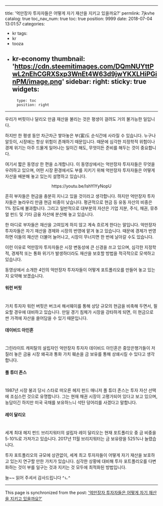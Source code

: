 
---
title: '억만장자 투자자들은 어떻게 자기 재산을 지키고 있을까요?'
permlink: 7jkvhe
catalog: true
toc_nav_num: true
toc: true
position: 9999
date: 2018-07-04 13:01:57
categories:
- kr
tags:
- kr
- tooza
- kr-economy
thumbnail: 'https://cdn.steemitimages.com/DQmNUYttPwL2nEhCGRXSxp3WnEt4W63d9jwYKXLHiPGinPM/image.png'
sidebar:
    right:
        sticky: true
widgets:
    -
        type: toc
        position: right
---


우리가 버핏이나 달리오 만큼 재산을 불리는 것은 평생이 걸려도 거의 불가능한 일입니다.

하지만 한 평생 동안 차근차근 쌓아놓은 부(富)도 순식간에 사라질 수 있습니다. 누구나 알듯이, 시장에는 항상 위험이 존재하기 때문입니다. 때문에 심각한 지정학적 위험이나 경제 위기는 아주 드물게 일어나는 일이긴 해도, 무엇이든 준비를 해두는 것이 중요합니다.

여기서 짧은 동영상 한 편을 소개합니다. 이 동영상에서는 억만장자 투자자들은 무엇을 우려하고 있으며, 어떤 시장 환경에서도 부를 지키기 위해 억만장자 투자자들은 어떻게 자산을 배분해 놓고 있는지 설명하고 있습니다. 

<center>
https://youtu.be/IshYIYyNopU
</center>

흔히 부자들은 현금을 충분히 지니고 있을 것이라고 생각합니다. 하지만 억만장자 투자자들은 놀라우리 만큼 현금 비중이 낮습니다.  평균적으로 현금 등 유동 자산의 비중은 1% 정도에 불과합니다. 그리고 일반적으로 대부분의 자산은 기업 지분, 주식, 채권, 뮤추얼 펀드 및 기타 금융 자산에 분산해 놓고 있습니다.

한 마디로 부자들은 재산을 고여있게 하지 않고 계속 흐르게 한다는 말입니다. 억만장자 투자자들은 자기 재산을 경제와 시장의 번영에 맡겨 놓고 있습니다. 때문에 경제가 번영하면 이들의 재산은 더불어 늘어나고, 시장이 무너지면 한 번에 날아갈 수도 있습니다.

이런 이유로 억만장자 투자자들은 시장 변동성에 큰 신경을 쓰고 있으며, 심각한 지정학적, 경제적 또는 통화 위기가 발생하더라도 재산을 보호할 방법을 적극적으로 모색하고 있습니다. 

동영상에서 소개한 4인의 억만장자 투자자들이 어떻게 포트폴리오를 만들어 놓고 있는지 요약해 보겠습니다.

#### 워런 버핏
#
가치 투자자 워런 버핏은 버크셔 해서웨이를 통해 상당 규모의 현금을 비축해 두면서, 필요할 경우에 대비하고 있습니다. 만일 경기 침체가 시장을 강타하게 되면, 이 현금으로 싼 가격에 자산을 쓸어담을 수 있기 때문입니다.

#### 데이비드 아인혼
#
그린라이트 캐피탈의 설립자인 억만장자 투자자 데이비드 아인혼은 중앙은행가들이 저질러 놓은 금융 시장 왜곡과 통화 가치 훼손을 금 보유를 통해 상쇄시킬 수 있다고 생각합니다.

#### 폴 튜더 존스
#
1987년 시장 붕괴 당시 스타로 떠오른 헤지 펀드 매니저 폴 튜더 존스는 투자 자산 선택에 조심스런 것으로 유명합니다. 그는 현재 채권 시장이 고평가되어 있다고 보고 있으며, 농담이긴 하지만 미국 국채를 보유하느니 석탄 덩어리를 사겠다고 말합니다.

#### 레이 달리오
#
세계 최대 헤지 펀드 브리지워터의 설립자 레이 달리오는 현재 포트폴리오 중 금 비중을 5-10%로 가져가고 있습니다. 2017년 11월 브리지워터는 금 보유량을 525%나 늘렸습니다. 

투자 포트폴리오의 규모에 상관없이, 세계 최고 투자자들이 어떻게 자기 재산을 보호하고 있는지 연구할 만한 가치가 있습니다. 심각한 상황에 대비해 투자 포트폴리오를 다변화하는 것이 부를 일구는 것과 지키는 것 모두에 최적화된 방법입니다. 

늘~~ 읽어 주셔서 감사드립니다 ^ㄴ^

- - -

This page is synchronized from the post: ['억만장자 투자자들은 어떻게 자기 재산을 지키고 있을까요?'](https://steemit.com/@pius.pius/7jkvhe)
